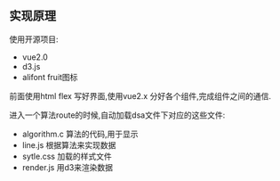 
## 实现原理

使用开源项目:
 
  - vue2.0
  - d3.js
  - alifont fruit图标


前面使用html flex 写好界面,使用vue2.x 分好各个组件,完成组件之间的通信.

进入一个算法route的时候,自动加载dsa文件下对应的这些文件:

 - algorithm.c 算法的代码,用于显示
 - line.js  根据算法来实现数据
 - sytle.css 加载的样式文件
 - render.js  用d3来渲染数据

